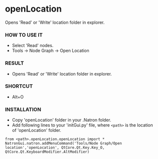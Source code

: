 # openLocation

Opens 'Read' or 'Write' location folder in explorer.

### HOW TO USE IT

* Select 'Read' nodes.
* Tools -> Node Graph -> Open Location

### RESULT

* Opens 'Read' or 'Write' location folder in explorer.

### SHORTCUT

* Alt+O

### INSTALLATION

* Copy 'openLocation' folder in your .Natron folder.
* Add following lines to your 'initGui.py' file, where ``<path>`` is the location of 'openLocation' folder.

```
from <path>.openLocation.openLocation import *
NatronGui.natron.addMenuCommand('Tools/Node Graph/Open location','openLocation', QtCore.Qt.Key.Key_O, QtCore.Qt.KeyboardModifier.AltModifier)